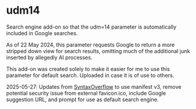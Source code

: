 udm14
=====

Search engine add-on so that the udm=14 parameter is automatically included in Google searches.

As of 22 May 2024, this parameter requests Google to return a more stripped down view for search results, omitting much of the additional junk inserted by allegedly AI processes.

This add-on was created solely to make it easier for me to use this parameter for default search. Uploaded in case it is of use to others.

2025-05-27: Updates from [SyntaxOverflow](https://github.com/SyntaxOverflow) to use manifest v3, remove potential security issue from external favicon.ico, include Google suggestion URL, and prompt for use as default search engine.
